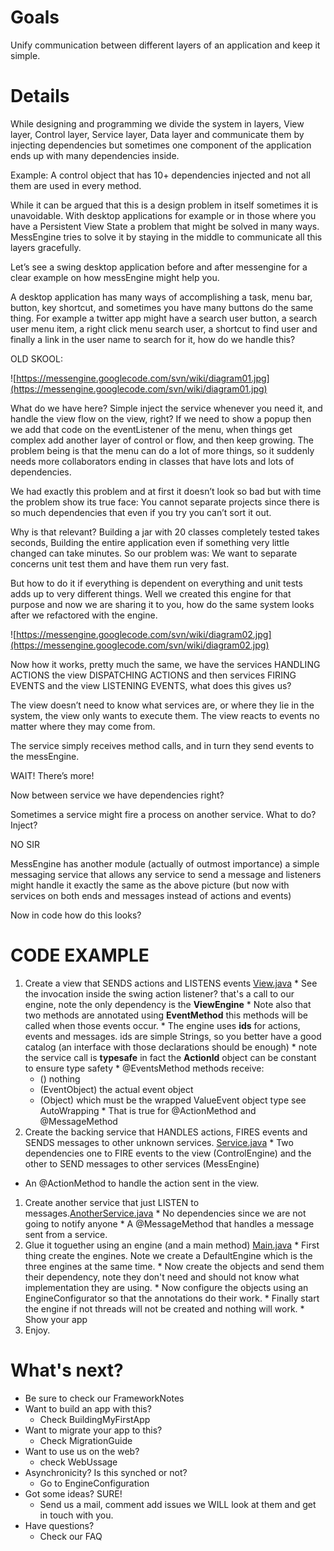 # Goals #

Unify communication between different layers of an application and keep it simple.

# Details #

While designing and programming we divide the system in layers, View layer, Control layer, Service layer, Data layer and communicate them by injecting dependencies but sometimes one component of the application ends up with many dependencies inside.

Example: A control object that has 10+ dependencies injected and not all them are used in every method.

While it can be argued that this is a design problem in itself sometimes it is unavoidable. With desktop applications for example or in those where you have a Persistent View State a problem that might be solved in many ways. MessEngine tries to solve it by staying in the middle to communicate all this layers gracefully.

Let’s see a swing desktop application before and after messengine for a clear example on how messEngine might help you.

A desktop application has many ways of accomplishing a task, menu bar, button, key shortcut, and sometimes you have many buttons do the same thing. For example a twitter app might have a search user button, a search user menu item, a right click menu search user, a shortcut to find user and finally a link in the user name to search for it, how do we handle this?

OLD SKOOL:

![https://messengine.googlecode.com/svn/wiki/diagram01.jpg](https://messengine.googlecode.com/svn/wiki/diagram01.jpg)

What do we have here? Simple inject the service whenever you need it, and handle the view flow on the view, right? If we need to show a popup then we add that code on the eventListener of the menu, when things get complex add another layer of control or flow, and then keep growing.
The problem being is that the menu can do a lot of more things, so it suddenly needs more collaborators ending in classes that have lots and lots of dependencies.

We had exactly this problem and at first it doesn’t look so bad but with time the problem show its true face: You cannot separate projects since there is so much dependencies that even if you try you can’t sort it out.

Why is that relevant? Building a jar with 20 classes completely tested takes seconds, Building the entire application even if something very little changed can take minutes.
So our problem was: We want to separate concerns unit test them and have them run very fast.

But how to do it if everything is dependent on everything and unit tests adds up to very different things.
Well we created this engine for that purpose and now we are sharing it to you, how do the same system looks after we refactored with the engine.

![https://messengine.googlecode.com/svn/wiki/diagram02.jpg](https://messengine.googlecode.com/svn/wiki/diagram02.jpg)

Now how it works, pretty much the same, we have the services HANDLING ACTIONS the view DISPATCHING ACTIONS and then services FIRING EVENTS and the view LISTENING EVENTS, what does this gives us?

The view doesn’t need to know what services are, or where they lie in the system, the view only wants to execute them. The view reacts to events no matter where they may come from.

The service simply receives method calls, and in turn they send events to the messEngine.

WAIT! There’s more!

Now between service we have dependencies right?

Sometimes a service might fire a process on another service. What to do? Inject?

NO SIR

MessEngine has another module (actually of outmost importance) a simple messaging service that allows any service to send a message and listeners might handle it exactly the same as the above picture (but now with services on both ends and messages instead of actions and events)

Now in code how do this looks?

# CODE EXAMPLE #

  1. Create a view that SENDS actions and LISTENS events [View.java](https://messengine.googlecode.com/svn/demo/src/main/java/org/asmastron/messEngineDemo/View.java)
    * See the invocation inside the swing action listener? that's a call to our engine, note the only dependency is the **ViewEngine**
    * Note also that two methods are annotated using **EventMethod** this methods will be called when those events occur.
    * The engine uses **ids** for actions, events and messages. ids are simple Strings, so you better have a good catalog (an interface with those declarations should be enough)
    * note the service call is **typesafe** in fact the **ActionId** object can be constant to ensure type safety
    * @EventsMethod methods receive:
      * () nothing
      * (EventObject) the actual event object
      * (Object) which must be the wrapped ValueEvent object type see AutoWrapping
    * That is true for @ActionMethod and @MessageMethod
  1. Create the backing service that HANDLES actions, FIRES events and SENDS messages to other unknown services. [Service.java](https://messengine.googlecode.com/svn/demo/src/main/java/org/asmastron/messEngineDemo/Service.java)
    * Two dependencies one to FIRE events to the view (ControlEngine) and the other to SEND messages to other services (MessEngine)
  * An @ActionMethod to handle the action sent in the view.
  1. Create another service that just LISTEN to messages.[AnotherService.java](https://messengine.googlecode.com/svn/demo/src/main/java/org/asmastron/messEngineDemo/AnotherService.java)
    * No dependencies since we are not going to notify anyone
    * A @MessageMethod that handles a message sent from a service.
  1. Glue it toguether using an engine (and a main method) [Main.java](https://messengine.googlecode.com/svn/demo/src/main/java/org/asmastron/messEngineDemo/Main.java)
    * First thing create the engines. Note we create a DefaultEngine which is the three engines at the same time.
    * Now create the objects and send them their dependency, note they don't need and should not know what implementation they are using.
    * Now configure the objects using an EngineConfigurator so that the annotations do their work.
    * Finally start the engine if not threads will not be created and nothing will work.
    * Show your app
  1. Enjoy.

# What's next? #

  * Be sure to check our FrameworkNotes
  * Want to build an app with this?
    * Check BuildingMyFirstApp
  * Want to migrate your app to this?
    * Check MigrationGuide
  * Want to use us on the web?
    * check WebUssage
  * Asynchronicity? Is this synched or not?
    * Go to EngineConfiguration
  * Got some ideas? SURE!
    * Send us a mail, comment add issues we WILL look at them and get in touch with you.
  * Have questions?
    * Check our FAQ
